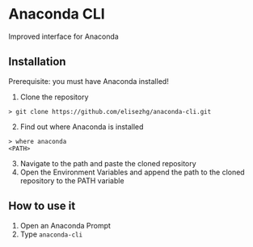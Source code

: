 # Anaconda CLI
Improved interface for Anaconda

## Installation
Prerequisite: you must have Anaconda installed!
1. Clone the repository
```
> git clone https://github.com/elisezhg/anaconda-cli.git
```

2. Find out where Anaconda is installed
```
> where anaconda
<PATH>
```

3. Navigate to the path and paste the cloned repository
4. Open the Environment Variables and append the path to the cloned repository to the PATH variable

## How to use it
1. Open an Anaconda Prompt
2. Type `anaconda-cli`